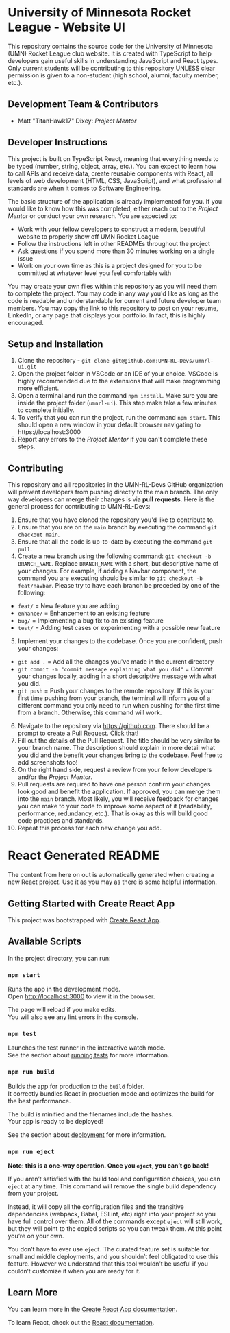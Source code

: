 # University of Minnesota Rocket League - Website UI

This repository contains the source code for the University of Minnesota (UMN) Rocket League club website. It is created with TypeScript to help developers gain useful skills in understanding JavaScript and React types. Only current students will be contributing to this repository UNLESS clear permission is given to a non-student (high school, alumni, faculty member, etc.).

## Development Team & Contributors

- Matt "TitanHawk17" Dixey: _Project Mentor_

## Developer Instructions

This project is built on TypeScript React, meaning that everything needs to be typed (number, string, object, array, etc.). You can expect to learn how to call APIs and receive data, create reusable components with React, all levels of web development (HTML, CSS, JavaScript), and what professional standards are when it comes to Software Engineering.

The basic structure of the application is already implemented for you. If you would like to know how this was completed, either reach out to the _Project Mentor_ or conduct your own research. You are expected to:

- Work with your fellow developers to construct a modern, beautiful website to properly show off UMN Rocket League
- Follow the instructions left in other READMEs throughout the project
- Ask questions if you spend more than 30 minutes working on a single issue
- Work on your own time as this is a project designed for you to be committed at whatever level you feel comfortable with

You may create your own files within this repository as you will need them to complete the project.
You may code in any way you'd like as long as the code is readable and understandable for current and future developer team members.
You may copy the link to this repository to post on your resume, LinkedIn, or any page that displays your portfolio. In fact, this is highly encouraged.

## Setup and Installation

1. Clone the repository - `git clone git@github.com:UMN-RL-Devs/umnrl-ui.git`
2. Open the project folder in VSCode or an IDE of your choice. VSCode is highly recommended due to the extensions that will make programming more efficient.
3. Open a terminal and run the command `npm install`. Make sure you are inside the project folder (`umnrl-ui`). This step make take a few minutes to complete initially.
4. To verify that you can run the project, run the command `npm start`. This should open a new window in your default browser navigating to https://localhost:3000
5. Report any errors to the _Project Mentor_ if you can't complete these steps.

## Contributing

This repository and all repositories in the UMN-RL-Devs GitHub organization will prevent developers from pushing directly to the main branch. The only way developers can merge their changes is via **pull requests**. Here is the general process for contributing to UMN-RL-Devs:

1. Ensure that you have cloned the repository you'd like to contribute to.
2. Ensure that you are on the `main` branch by executing the command `git checkout main`.
3. Ensure that all the code is up-to-date by executing the command `git pull`.
4. Create a new branch using the following command: `git checkout -b BRANCH_NAME`. Replace `BRANCH_NAME` with a short, but descriptive name of your changes. For example, if adding a Navbar component, the command you are executing should be similar to `git checkout -b feat/navbar`. Please try to have each branch be preceded by one of the following:

- `feat/` = New feature you are adding
- `enhance/` = Enhancement to an existing feature
- `bug/` = Implementing a bug fix to an existing feature
- `test/` = Adding test cases or experimenting with a possible new feature

5. Implement your changes to the codebase. Once you are confident, push your changes:

- `git add .` = Add all the changes you've made in the current directory
- `git commit -m "commit message explaining what you did"` = Commit your changes locally, adding in a short descriptive message with what you did.
- `git push` = Push your changes to the remote repository. If this is your first time pushing from your branch, the terminal will inform you of a different command you only need to run when pushing for the first time from a branch. Otherwise, this command will work.

6. Navigate to the repository via https://github.com. There should be a prompt to create a Pull Request. Click that!
7. Fill out the details of the Pull Request. The title should be very similar to your branch name. The description should explain in more detail what you did and the benefit your changes bring to the codebase. Feel free to add screenshots too!
8. On the right hand side, request a review from your fellow developers and/or the _Project Mentor_.
9. Pull requests are required to have one person confirm your changes look good and benefit the application. If approved, you can merge them into the `main` branch. Most likely, you will receive feedback for changes you can make to your code to improve some aspect of it (readability, performance, redundancy, etc.). That is okay as this will build good code practices and standards.
10. Repeat this process for each new change you add.

# React Generated README

The content from here on out is automatically generated when creating a new React project. Use it as you may as there is some helpful information.

## Getting Started with Create React App

This project was bootstrapped with [Create React App](https://github.com/facebook/create-react-app).

## Available Scripts

In the project directory, you can run:

### `npm start`

Runs the app in the development mode.\
Open [http://localhost:3000](http://localhost:3000) to view it in the browser.

The page will reload if you make edits.\
You will also see any lint errors in the console.

### `npm test`

Launches the test runner in the interactive watch mode.\
See the section about [running tests](https://facebook.github.io/create-react-app/docs/running-tests) for more information.

### `npm run build`

Builds the app for production to the `build` folder.\
It correctly bundles React in production mode and optimizes the build for the best performance.

The build is minified and the filenames include the hashes.\
Your app is ready to be deployed!

See the section about [deployment](https://facebook.github.io/create-react-app/docs/deployment) for more information.

### `npm run eject`

**Note: this is a one-way operation. Once you `eject`, you can’t go back!**

If you aren’t satisfied with the build tool and configuration choices, you can `eject` at any time. This command will remove the single build dependency from your project.

Instead, it will copy all the configuration files and the transitive dependencies (webpack, Babel, ESLint, etc) right into your project so you have full control over them. All of the commands except `eject` will still work, but they will point to the copied scripts so you can tweak them. At this point you’re on your own.

You don’t have to ever use `eject`. The curated feature set is suitable for small and middle deployments, and you shouldn’t feel obligated to use this feature. However we understand that this tool wouldn’t be useful if you couldn’t customize it when you are ready for it.

## Learn More

You can learn more in the [Create React App documentation](https://facebook.github.io/create-react-app/docs/getting-started).

To learn React, check out the [React documentation](https://reactjs.org/).
